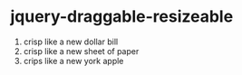 jquery-draggable-resizeable
================

1. crisp like a new dollar bill
2. crisp like a new sheet of paper
3. crips like a new york apple
